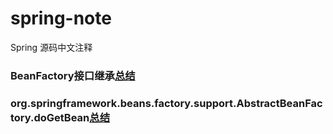 # spring-note
Spring 源码中文注释

### BeanFactory接口继承[总结](spring/src/main/summary/BeanFactory接口继承总结.md)
### org.springframework.beans.factory.support.AbstractBeanFactory.doGetBean[总结](spring/src/main/summary/Bean加载总结.md)
